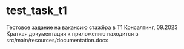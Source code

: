 # test_task_t1
Тестовое задание на вакансию стажёра в Т1 Консалтинг, 09.2023
Краткая документация к приложению находится в src/main/resources/documentation.docx
